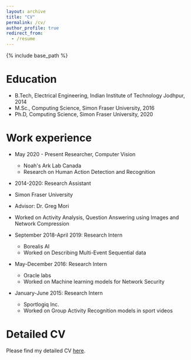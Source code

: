 ```yaml
---
layout: archive
title: "CV"
permalink: /cv/
author_profile: true
redirect_from:
  - /resume
---
```


{% include base_path %}

Education
======
* B.Tech, Electrical Engineering, Indian Institute of Technology Jodhpur, 2014
* M.Sc., Computing Science, Simon Fraser University, 2016
* Ph.D, Computing Science, Simon Fraser University, 2020

Work experience
======

* May 2020 - Present Researcher, Computer Vision
  * Noah's Ark Lab Canada
  * Research on Human Action Detection and Recognition
  
*  2014-2020: Research Assistant
  * Simon Fraser University
  * Advisor: Dr. Greg Mori
  * Worked on Activity Analysis, Question Answering using Images and Network Compression

* September 2018-April 2019: Research Intern
  * Borealis AI
  * Worked on Describing Multi-Event Sequential data

* May-December 2016: Research Intern
  * Oracle labs
  * Worked on Machine learning models for Network Security
  
* January-June 2015: Research Intern
  * Sportlogiq Inc.
  * Worked on Group Activity Recognition models in sport videos
 
Detailed CV
===========

Please find my detailed CV [here](http://srikanth-sfu.github.io/files/resume.pdf).
